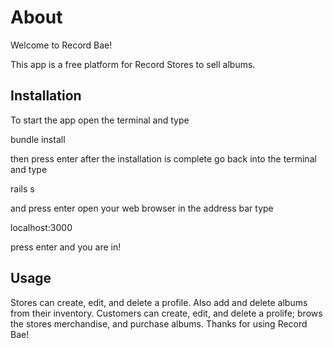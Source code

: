 # About

Welcome to Record Bae!

This app is a free platform for Record Stores to sell albums.


## Installation

To start the app
open the terminal and type


bundle install


then press enter
after the installation is complete
go back into the terminal and type


rails s

and press enter
open your web browser
in the address bar type


localhost:3000


press enter and you are in!

## Usage

Stores can create, edit, and delete a profile. Also add and delete albums from their inventory.
Customers can create, edit, and delete a prolife; brows the stores merchandise, and purchase albums.
Thanks for using Record Bae!
